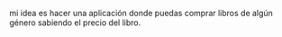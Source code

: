 mi idea es hacer una aplicación donde puedas comprar libros de algún género sabiendo el precio del libro.
